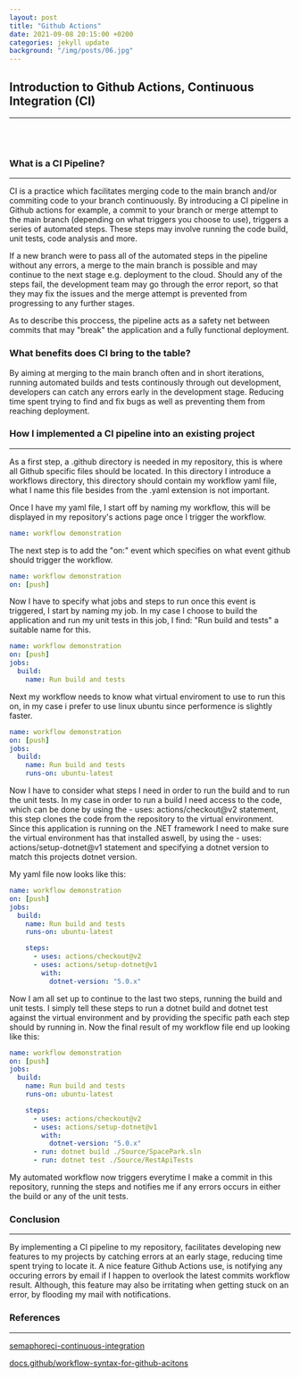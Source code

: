 ```yaml
---
layout: post
title: "Github Actions"
date: 2021-09-08 20:15:00 +0200
categories: jekyll update
background: "/img/posts/06.jpg"
---
```


## Introduction to Github Actions, Continuous Integration (CI)

---

<br/><br/>

### What is a CI Pipeline?

---

CI is a practice which facilitates merging code to the main branch and/or commiting code to your branch continuously. By introducing a CI pipeline in Github actions for example, a commit to your branch or merge attempt to the main branch (depending on what triggers you choose to use), triggers a series of automated steps. These steps may involve running the code build, unit tests, code analysis and more.

If a new branch were to pass all of the automated steps in the pipeline without any errors, a merge to the main branch is possible and may continue to the next stage e.g. deployment to the cloud. Should any of the steps fail, the development team may go through the error report, so that they may fix the issues and the merge attempt is prevented from progressing to any further stages.

As to describe this proccess, the pipeline acts as a safety net between commits that may "break" the application and a fully functional deployment.

### What benefits does CI bring to the table?

By aiming at merging to the main branch often and in short iterations, running automated builds and tests continously through out development, developers can catch any errors early in the development stage. Reducing time spent trying to find and fix bugs as well as preventing them from reaching deployment.

### How I implemented a CI pipeline into an existing project

---

As a first step, a .github directory is needed in my repository, this is where all Github specific files should be located. In this directory I introduce a workflows directory, this directory should contain my workflow yaml file, what I name this file besides from the .yaml extension is not important.

Once I have my yaml file, I start off by naming my workflow, this will be displayed in my repository's actions page once I trigger the workflow.

```yaml
name: workflow demonstration
```

The next step is to add the "on:" event which specifies on what event github should trigger the workflow.

```yaml
name: workflow demonstration
on: [push]
```

Now I have to specify what jobs and steps to run once this event is triggered, I start by naming my job. In my case I choose to build the application and run my unit tests in this job, I find: "Run build and tests" a suitable name for this.

```yaml
name: workflow demonstration
on: [push]
jobs:
  build:
    name: Run build and tests
```

Next my workflow needs to know what virtual enviroment to use to run this on, in my case i prefer to use linux ubuntu since performence is slightly faster.

```yaml
name: workflow demonstration
on: [push]
jobs:
  build:
    name: Run build and tests
    runs-on: ubuntu-latest
```

Now I have to consider what steps I need in order to run the build and to run the unit tests. In my case in order to run a build I need access to the code, which can be done by using the - uses: actions/checkout@v2 statement, this step clones the code from the repository to the virtual environment. Since this application is running on the .NET framework I need to make sure the virtual environment has that installed aswell, by using the - uses: actions/setup-dotnet@v1 statement and specifying a dotnet version to match this projects dotnet version.

My yaml file now looks like this:

```yaml
name: workflow demonstration
on: [push]
jobs:
  build:
    name: Run build and tests
    runs-on: ubuntu-latest

    steps:
      - uses: actions/checkout@v2
      - uses: actions/setup-dotnet@v1
        with:
          dotnet-version: "5.0.x"
```

Now I am all set up to continue to the last two steps, running the build and unit tests. I simply tell these steps to run a dotnet build and dotnet test against the virtual environment and by providing the specific path each step should by running in. Now the final result of my workflow file end up looking like this:

```yaml
name: workflow demonstration
on: [push]
jobs:
  build:
    name: Run build and tests
    runs-on: ubuntu-latest

    steps:
      - uses: actions/checkout@v2
      - uses: actions/setup-dotnet@v1
        with:
          dotnet-version: "5.0.x"
      - run: dotnet build ./Source/SpacePark.sln
      - run: dotnet test ./Source/RestApiTests
```

My automated workflow now triggers everytime I make a commit in this repository, running the steps and notifies me if any errors occurs in either the build or any of the unit tests.

### Conclusion

---

By implementing a CI pipeline to my repository, facilitates developing new features to my projects by catching errors at an early stage, reducing time spent trying to locate it. A nice feature Github Actions use, is notifying any occuring errors by email if I happen to overlook the latest commits workflow result. Although, this feature may also be irritating when getting stuck on an error, by flooding my mail with notifications.

### References

---

[semaphoreci-continuous-integration](https://semaphoreci.com/continuous-integration)

[docs.github/workflow-syntax-for-github-acitons](https://docs.github.com/en/actions/reference/workflow-syntax-for-github-actions)

